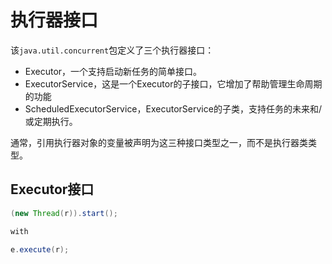 # 执行器接口
该`java.util.concurrent`包定义了三个执行器接口：

* Executor，一个支持启动新任务的简单接口。
* ExecutorService，这是一个Executor的子接口，它增加了帮助管理生命周期的功能
* ScheduledExecutorService，ExecutorService的子类，支持任务的未来和/或定期执行。

通常，引用执行器对象的变量被声明为这三种接口类型之一，而不是执行器类类型。

## Executor接口

```java
(new Thread(r)).start();

with

e.execute(r);
```